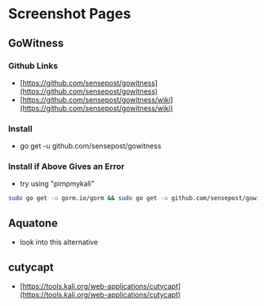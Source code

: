 # Screenshot Pages

## GoWitness

### Github Links

* [https://github.com/sensepost/gowitness](https://github.com/sensepost/gowitness)
* [https://github.com/sensepost/gowitness/wiki](https://github.com/sensepost/gowitness/wiki)

### Install

* go get -u github.com/sensepost/gowitness

### Install if Above Gives an Error

* try using "pimpmykali"

```bash
sudo go get -u gorm.io/gorm && sudo go get -u github.com/sensepost/gowitness
```

## Aquatone

* look into this alternative

## cutycapt

* [https://tools.kali.org/web-applications/cutycapt](https://tools.kali.org/web-applications/cutycapt)

